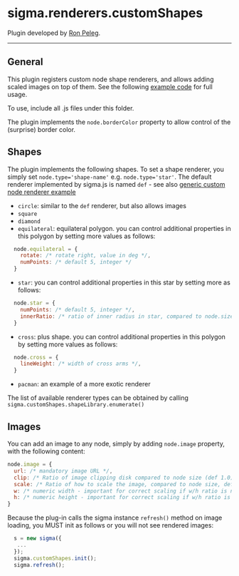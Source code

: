 # sigma.renderers.customShapes

Plugin developed by [Ron Peleg](https://github.com/rpeleg1970).

---

## General

This plugin registers custom node shape renderers, and allows adding scaled images on top of them. See the following [example code](../../examples/plugin-customShapes.html) for full usage.

To use, include all .js files under this folder.

The plugin implements the `node.borderColor` property to allow control of the (surprise) border color.

## Shapes

The plugin implements the following shapes. To set a shape renderer, you simply set `node.type='shape-name'` e.g. `node.type='star'`. The default renderer implemented by sigma.js is named `def` - see also [generic custom node renderer example](../../examples/custom-node-renderer.html)

- `circle`: similar to the `def` renderer, but also allows images
- `square`
- `diamond`
- `equilateral`: equilateral polygon. you can control additional properties in this polygon by setting more values as follows:

```javascript
  node.equilateral = {
    rotate: /* rotate right, value in deg */,
    numPoints: /* default 5, integer */
  }
```

- `star`: you can control additional properties in this star by setting more as follows:

```javascript
  node.star = {
    numPoints: /* default 5, integer */,
    innerRatio: /* ratio of inner radius in star, compared to node.size */
  }
```

- `cross`: plus shape. you can control additional properties in this polygon by setting more values as follows:

```javascript
  node.cross = {
    lineWeight: /* width of cross arms */,
  }
```

- `pacman`: an example of a more exotic renderer

The list of available renderer types can be obtained by calling `sigma.customShapes.shapeLibrary.enumerate()`

## Images

You can add an image to any node, simply by adding `node.image` property, with the following content:

```javascript
node.image = {
  url: /* mandatory image URL */,
  clip: /* Ratio of image clipping disk compared to node size (def 1.0) - see example to how we adapt this to differenmt shapes */,
  scale: /* Ratio of how to scale the image, compared to node size, default 1.0 */,
  w: /* numeric width - important for correct scaling if w/h ratio is not 1.0 */,
  h: /* numeric height - important for correct scaling if w/h ratio is not 1.0 */
}
```

Because the plug-in calls the sigma instance `refresh()` method on image loading, you MUST init as follows or you will not see rendered images:

```javascript
  s = new sigma({
   ...
  });
  sigma.customShapes.init();
  sigma.refresh();
```
